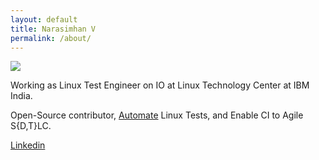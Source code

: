 ```yaml
---
layout: default
title: Narasimhan V
permalink: /about/
---
```


![](https://avatars0.githubusercontent.com/u/16101053?s=160&v=4)

Working as Linux Test Engineer on IO at Linux Technology Center at IBM India.

Open-Source contributor, [Automate](https://github.com/narasimhan-v) Linux Tests, and Enable CI to Agile S{D,T}LC.

[Linkedin](https://in.linkedin.com/in/narasimhanv)
